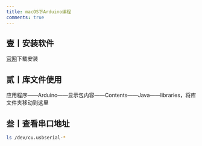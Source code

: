 ```yaml
---
title: macOS下Arduino编程
comments: true
---
```

## 壹丨安装软件

[官网](https://www.arduino.cc/en/software)下载安装

## 贰丨库文件使用

应用程序——Arduino——显示包内容——Contents——Java——libraries，将库文件夹移动到这里

## 叁丨查看串口地址

```bash
ls /dev/cu.usbserial-*
```

